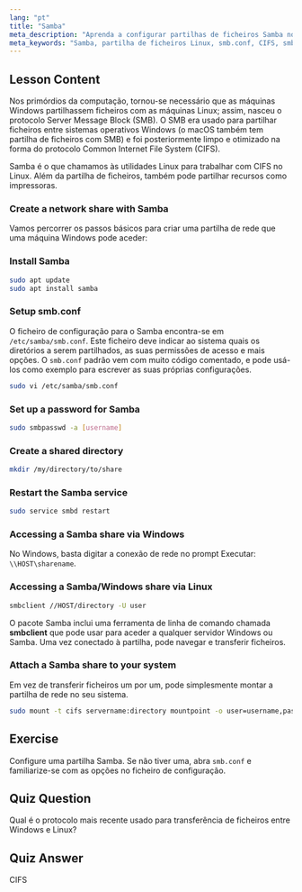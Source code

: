 ```yaml
---
lang: "pt"
title: "Samba"
meta_description: "Aprenda a configurar partilhas de ficheiros Samba no Linux para Windows e macOS. Este guia para iniciantes abrange instalação, configuração e acesso a partilhas. Comece já!"
meta_keywords: "Samba, partilha de ficheiros Linux, smb.conf, CIFS, smbclient, tutorial Linux, guia para iniciantes"
---
```


## Lesson Content

Nos primórdios da computação, tornou-se necessário que as máquinas Windows partilhassem ficheiros com as máquinas Linux; assim, nasceu o protocolo Server Message Block (SMB). O SMB era usado para partilhar ficheiros entre sistemas operativos Windows (o macOS também tem partilha de ficheiros com SMB) e foi posteriormente limpo e otimizado na forma do protocolo Common Internet File System (CIFS).

Samba é o que chamamos às utilidades Linux para trabalhar com CIFS no Linux. Além da partilha de ficheiros, também pode partilhar recursos como impressoras.

### Create a network share with Samba

Vamos percorrer os passos básicos para criar uma partilha de rede que uma máquina Windows pode aceder:

### Install Samba

```bash
sudo apt update
sudo apt install samba
```

### Setup smb.conf

O ficheiro de configuração para o Samba encontra-se em `/etc/samba/smb.conf`. Este ficheiro deve indicar ao sistema quais os diretórios a serem partilhados, as suas permissões de acesso e mais opções. O `smb.conf` padrão vem com muito código comentado, e pode usá-los como exemplo para escrever as suas próprias configurações.

```bash
sudo vi /etc/samba/smb.conf
```

### Set up a password for Samba

```bash
sudo smbpasswd -a [username]
```

### Create a shared directory

```bash
mkdir /my/directory/to/share
```

### Restart the Samba service

```bash
sudo service smbd restart
```

### Accessing a Samba share via Windows

No Windows, basta digitar a conexão de rede no prompt Executar: `\\HOST\sharename`.

### Accessing a Samba/Windows share via Linux

```bash
smbclient //HOST/directory -U user
```

O pacote Samba inclui uma ferramenta de linha de comando chamada **smbclient** que pode usar para aceder a qualquer servidor Windows ou Samba. Uma vez conectado à partilha, pode navegar e transferir ficheiros.

### Attach a Samba share to your system

Em vez de transferir ficheiros um por um, pode simplesmente montar a partilha de rede no seu sistema.

```bash
sudo mount -t cifs servername:directory mountpoint -o user=username,pass=password
```

## Exercise

Configure uma partilha Samba. Se não tiver uma, abra `smb.conf` e familiarize-se com as opções no ficheiro de configuração.

## Quiz Question

Qual é o protocolo mais recente usado para transferência de ficheiros entre Windows e Linux?

## Quiz Answer

CIFS
